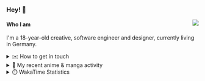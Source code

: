 ### Hey! 👋

[<img src="https://lanyard-profile-readme.vercel.app/api/228965621478588416" align="right">](https://discord.com/users/228965621478588416)

#### Who I am

I'm a 18-year-old creative, software engineer and designer, currently living in Germany.

<details>
  <summary>✉️ How to get in touch</summary>
  
> Sorted by how quickly you can expect a reply
- [Hit me up on Discord](https://discord.com/users/228965621478588416)
- [Hit me up on Twitter](https://twitter.com/cruggdev)
- [Send me a mail](mailto:me@crg.sh)
</details>


<details>
  <summary>🌸 My recent anime & manga activity</summary>
  
<!-- ANILIST_ACTIVITY:start -->

-   📺 Watched episode 2 - 8 of [Chainsaw Man](https://anilist.co/anime/127230) (17:28, 17 July 2024)
-   📺 Plans to watch [2.5 Dimensional Seduction](https://anilist.co/anime/158559) (13:08, 17 July 2024)
-   📺 Watched episode 1 of [ZOMBIE LAND SAGA REVENGE](https://anilist.co/anime/110733) (19:55, 16 July 2024)
-   📺 Plans to watch [Gushing Over Magical Girls](https://anilist.co/anime/162780) (17:32, 16 July 2024)
-   📺 Watched episode 4 of [K-ON! Season 2](https://anilist.co/anime/7791) (15:33, 02 July 2024)

<!-- ANILIST_ACTIVITY:end -->
</details>

<details>
  <summary>⏱️ WakaTime Statistics</summary>

<!--START_SECTION:waka-->

```txt
From: 10 July 2024 - To: 17 July 2024

Svelte       3 hrs 27 mins   ███████████░░░░░░░░░░░░░░   44.15 %
TypeScript   2 hrs 18 mins   ███████▒░░░░░░░░░░░░░░░░░   29.49 %
Sass         40 mins         ██░░░░░░░░░░░░░░░░░░░░░░░   08.55 %
Prisma       33 mins         █▓░░░░░░░░░░░░░░░░░░░░░░░   07.15 %
JavaScript   14 mins         ▓░░░░░░░░░░░░░░░░░░░░░░░░   03.09 %
```

<!--END_SECTION:waka-->
</details>
